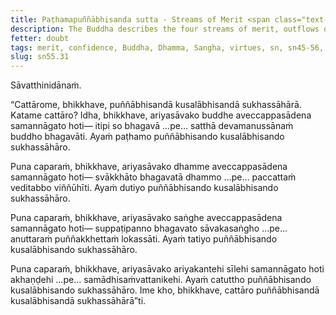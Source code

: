 ```yaml
---
title: Paṭhamapuññābhisanda sutta - Streams of Merit <span class="text-sm">(First)</span>
description: The Buddha describes the four streams of merit, outflows of good, and supports for ease. The fourth quality is virtue.
fetter: doubt
tags: merit, confidence, Buddha, Dhamma, Sangha, virtues, sn, sn45-56, sn55
slug: sn55.31
---
```


Sāvatthinidānaṁ.

“Cattārome, bhikkhave, puññābhisandā kusalābhisandā sukhassāhārā. Katame cattāro? Idha, bhikkhave, ariyasāvako buddhe aveccappasādena samannāgato hoti— itipi so bhagavā …pe… satthā devamanussānaṁ buddho bhagavāti. Ayaṁ paṭhamo puññābhisando kusalābhisando sukhassāhāro.

Puna caparaṁ, bhikkhave, ariyasāvako dhamme aveccappasādena samannāgato hoti— svākkhāto bhagavatā dhammo …pe… paccattaṁ veditabbo viññūhīti. Ayaṁ dutiyo puññābhisando kusalābhisando sukhassāhāro.

Puna caparaṁ, bhikkhave, ariyasāvako saṅghe aveccappasādena samannāgato hoti— suppaṭipanno bhagavato sāvakasaṅgho …pe… anuttaraṁ puññakkhettaṁ lokassāti. Ayaṁ tatiyo puññābhisando kusalābhisando sukhassāhāro.

Puna caparaṁ, bhikkhave, ariyasāvako ariyakantehi sīlehi samannāgato hoti akhaṇḍehi …pe… samādhisaṁvattanikehi. Ayaṁ catuttho puññābhisando kusalābhisando sukhassāhāro. Ime kho, bhikkhave, cattāro puññābhisandā kusalābhisandā sukhassāhārā”ti.
